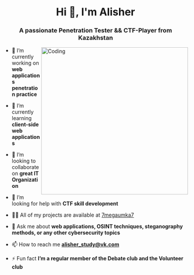 <h1 align="center">Hi 👋, I'm Alisher</h1>
<h3 align="center">A passionate Penetration Tester && CTF-Player from Kazakhstan</h3>
<img align="right" alt="Coding" width="400" src="https://media.tenor.com/dj8W2Le2mzcAAAAC/nanachi-writing.gif">

- 🔭 I’m currently working on **web applications penetration practice**

- 🌱 I’m currently learning **client-side web applications** 

- 👯 I’m looking to collaborate on **great IT Organization**

- 🤝 I’m looking for help with **CTF skill development**

- 👨‍💻 All of my projects are available at [7megaumka7](https://github.com/7megaumka7)

- 💬 Ask me about **web applications, OSINT techniques, steganography methods, or any other cybersecurity topics**

- 📫 How to reach me **[alisher_study@vk.com](mailto:alisher_study@vk.com)**

- ⚡ Fun fact **I’m a regular member of the Debate club and the Volunteer club**
